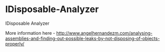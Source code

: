 # IDisposable-Analyzer
IDisposable Analyzer

More information here - http://www.angelhernandezm.com/analysing-assemblies-and-finding-out-possible-leaks-by-not-disposing-of-objects-properly/
